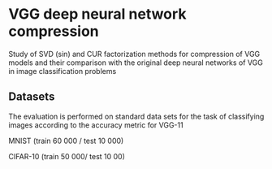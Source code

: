# VGG deep neural network compression

Study of SVD (sin) and CUR factorization methods for compression of VGG models and their comparison with the original deep neural networks of VGG in image classification problems

## Datasets

The evaluation is performed on standard data sets for the task of classifying images according to the accuracy metric for VGG-11

MNIST (train 60 000 / test 10 000)

CIFAR-10 (train 50 000/ test 10 00)

